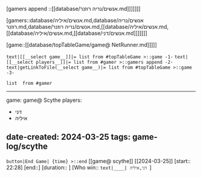 

[gamers append ::[[database/אנשים/נריה רוזנר.md]]]]]]]


[gamers::database/אנשים/איליה.md,database/אנשים/נריה רוזנר.md,database/אנשים/נריה רוזנר.md,[[database/אנשים/איליה.md,[[database/אנשים/איליה.md,[[database/אנשים/דני.md]]]]]]]


[game::[[database/topTableGame/game@ NetRunner.md]]]]]

`text|[[__select game__]]|= list from #topTableGame >::game -1-` `text|[[__select players__]]|= list from #gamer >::gamers append -2-`
`text|getLinkToFile(__select game__)|= list from #topTableGame >::game -3-` 

```dataview
list  from #gamer  
```
---
game: game@ Scythe
players:
  - דני
  - איליה

date-created: 2024-03-25
tags: game-log/scythe
---
`button|End Game| {time} >::end` 
[[game@  scythe]] [[2024-03-25]] [start:: 22:28] 
[end::] [duration::  ] [Who win:: `text|____| דני,איליה `] 
